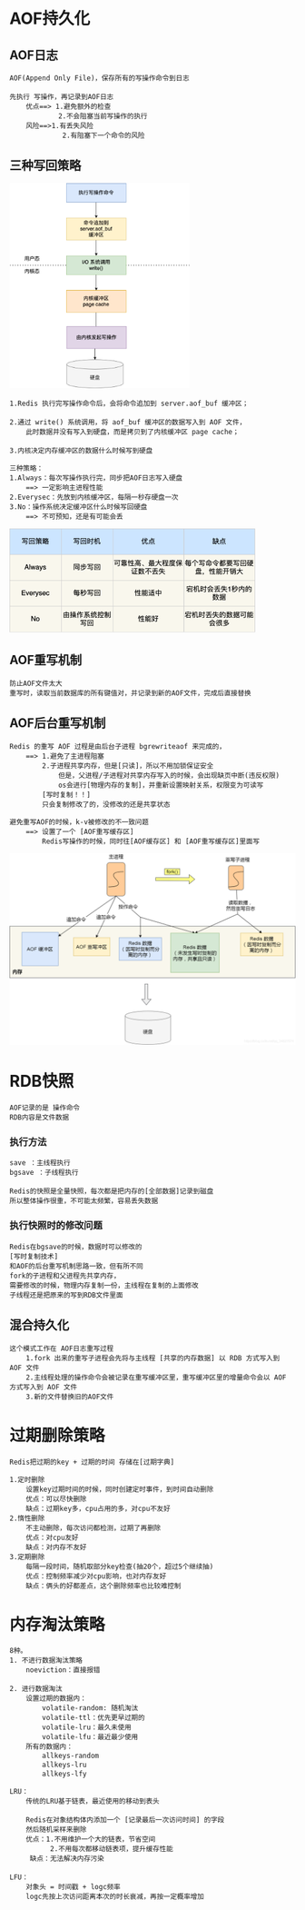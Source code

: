 # AOF持久化

## AOF日志

```
AOF(Append Only File)，保存所有的写操作命令到日志

先执行 写操作，再记录到AOF日志
    优点==> 1.避免额外的检查
            2.不会阻塞当前写操作的执行
    风险==>1.有丢失风险
             2.有阻塞下一个命令的风险
```

## 三种写回策略

<img title="" src="https://raw.githubusercontent.com/TravisL24/pic-repo/main/picGo/2022/07/30/20220730233717.png" alt="4eeef4dd1bedd2ffe0b84d4eaa0dbdea.png" width="318" data-align="center">

```
1.Redis 执行完写操作命令后，会将命令追加到 server.aof_buf 缓冲区；

2.通过 write() 系统调用，将 aof_buf 缓冲区的数据写入到 AOF 文件，
    此时数据并没有写入到硬盘，而是拷贝到了内核缓冲区 page cache；

3.内核决定内存缓冲区的数据什么时候写到硬盘
```

```
三种策略：
1.Always：每次写操作执行完，同步把AOF日志写入硬盘
    ==> 一定影响主进程性能
2.Everysec：先放到内核缓冲区，每隔一秒存硬盘一次
3.No：操作系统决定缓冲区什么时候写回硬盘
    ==> 不可预知，还是有可能会丢
```

<img title="" src="https://raw.githubusercontent.com/TravisL24/pic-repo/main/picGo/2022/07/30/20220730235557.png" alt="98987d9417b2bab43087f45fc959d32a.png" width="433" data-align="center">

## AOF重写机制

```
防止AOF文件太大
重写时，读取当前数据库的所有键值对，并记录到新的AOF文件，完成后直接替换
```

## AOF后台重写机制

```
Redis 的重写 AOF 过程是由后台子进程 bgrewriteaof 来完成的，
    ==> 1.避免了主进程阻塞
        2.子进程共享内存，但是[只读]，所以不用加锁保证安全
            但是，父进程/子进程对共享内存写入的时候，会出现缺页中断(违反权限)
            os会进行[物理内存的复制]，并重新设置映射关系，权限变为可读写
        [写时复制！！]
        只会复制修改了的，没修改的还是共享状态
```

```
避免重写AOF的时候，k-v被修改的不一致问题
    ==> 设置了一个 [AOF重写缓存区]
        Redis写操作的时候，同时往[AOF缓存区] 和 [AOF重写缓存区]里面写
```

<img title="" src="https://raw.githubusercontent.com/TravisL24/pic-repo/main/picGo/2022/07/31/20220731001716.png" alt="202105270918298.png" width="534" data-align="center">

# RDB快照

```
AOF记录的是 操作命令
RDB内容是文件数据
```

### 执行方法

```
save ：主线程执行
bgsave ：子线程执行

Redis的快照是全量快照，每次都是把内存的[全部数据]记录到磁盘
所以整体操作很重，不可能太频繁，容易丢失数据
```

### 执行快照时的修改问题

```
Redis在bgsave的时候，数据时可以修改的
[写时复制技术]
和AOF的后台重写机制思路一致，但有所不同
fork的子进程和父进程先共享内存，
需要修改的时候，物理内存复制一份，主线程在复制的上面修改
子线程还是把原来的写到RDB文件里面
```

## 混合持久化

```
这个模式工作在 AOF日志重写过程
    1.fork 出来的重写子进程会先将与主线程 [共享的内存数据] 以 RDB 方式写入到 AOF 文件
    2.主线程处理的操作命令会被记录在重写缓冲区里，重写缓冲区里的增量命令会以 AOF 方式写入到 AOF 文件
    3.新的文件替换旧的AOF文件
```

# 过期删除策略

```
Redis把过期的key + 过期的时间 存储在[过期字典]
```

```
1.定时删除
    设置key过期时间的时候，同时创建定时事件，到时间自动删除
    优点：可以尽快删除
    缺点：过期key多，cpu占用的多，对cpu不友好
2.惰性删除
    不主动删除，每次访问都检测，过期了再删除
    优点：对cpu友好
    缺点：对内存不友好
3.定期删除
    每隔一段时间，随机取部分key检查(抽20个，超过5个继续抽)
    优点：控制频率减少对cpu影响，也对内存友好
    缺点：俩头的好都差点，这个删除频率也比较难控制
```

# 内存淘汰策略

```
8种。
1. 不进行数据淘汰策略
    noeviction：直接报错

2. 进行数据淘汰
    设置过期的数据内：
        volatile-random: 随机淘汰
        volatile-ttl：优先更早过期的
        volatile-lru：最久未使用
        volatile-lfu：最近最少使用
    所有的数据内：
        allkeys-random
        allkeys-lru
        allkeys-lfy
```

```
LRU：
    传统的LRU基于链表，最近使用的移动到表头

    Redis在对象结构体内添加一个 [记录最后一次访问时间] 的字段
    然后随机采样来删除
    优点：1.不用维护一个大的链表，节省空间
          2.不用每次都移动链表项，提升缓存性能
     缺点：无法解决内存污染

LFU：
    对象头 = 时间戳 + logc频率
    logc先按上次访问距离本次的时长衰减，再按一定概率增加
```
